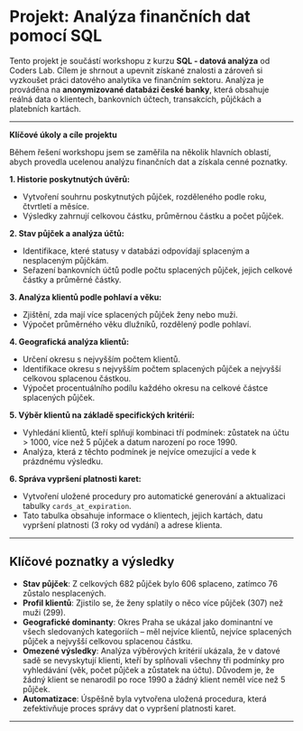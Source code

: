 # Projekt: Analýza finančních dat pomocí SQL

Tento projekt je součástí workshopu z kurzu **SQL - datová analýza** od Coders Lab. Cílem je shrnout a upevnit získané znalosti a zároveň si vyzkoušet práci datového analytika ve finančním sektoru. Analýza je prováděna na **anonymizované databázi české banky**, která obsahuje reálná data o klientech, bankovních účtech, transakcích, půjčkách a platebních kartách.

---

**Klíčové úkoly a cíle projektu**

Během řešení workshopu jsem se zaměřila na několik hlavních oblastí, abych provedla ucelenou analýzu finančních dat a získala cenné poznatky.

**1. Historie poskytnutých úvěrů:**
- Vytvoření souhrnu poskytnutých půjček, rozděleného podle roku, čtvrtletí a měsíce.
- Výsledky zahrnují celkovou částku, průměrnou částku a počet půjček.

**2. Stav půjček a analýza účtů:**
- Identifikace, které statusy v databázi odpovídají splaceným a nesplaceným půjčkám.
- Seřazení bankovních účtů podle počtu splacených půjček, jejich celkové částky a průměrné částky.

**3. Analýza klientů podle pohlaví a věku:**
- Zjištění, zda mají více splacených půjček ženy nebo muži.
- Výpočet průměrného věku dlužníků, rozdělený podle pohlaví.

**4. Geografická analýza klientů:**
- Určení okresu s nejvyšším počtem klientů.
- Identifikace okresu s nejvyšším počtem splacených půjček a nejvyšší celkovou splacenou částkou.
- Výpočet procentuálního podílu každého okresu na celkové částce splacených půjček.

**5. Výběr klientů na základě specifických kritérií:**
- Vyhledání klientů, kteří splňují kombinaci tří podmínek: zůstatek na účtu > 1000, více než 5 půjček a datum narození po roce 1990.
- Analýza, která z těchto podmínek je nejvíce omezující a vede k prázdnému výsledku.

**6. Správa vypršení platnosti karet:**
- Vytvoření uložené procedury pro automatické generování a aktualizaci tabulky `cards_at_expiration`.
- Tato tabulka obsahuje informace o klientech, jejich kartách, datu vypršení platnosti (3 roky od vydání) a adrese klienta.

---

## Klíčové poznatky a výsledky

- **Stav půjček**: Z celkových 682 půjček bylo 606 splaceno, zatímco 76 zůstalo nesplacených.
- **Profil klientů**: Zjistilo se, že ženy splatily o něco více půjček (307) než muži (299).
- **Geografické dominanty**: Okres Praha se ukázal jako dominantní ve všech sledovaných kategoriích – měl nejvíce klientů, nejvíce splacených půjček a nejvyšší celkovou splacenou částku.
- **Omezené výsledky**: Analýza výběrových kritérií ukázala, že v datové sadě se nevyskytují klienti, kteří by splňovali všechny tři podmínky pro vyhledávání (věk, počet půjček a zůstatek na účtu). Důvodem je, že žádný klient se nenarodil po roce 1990 a žádný klient neměl více než 5 půjček.
- **Automatizace**: Úspěšně byla vytvořena uložená procedura, která zefektivňuje proces správy dat o vypršení platnosti karet.

---

